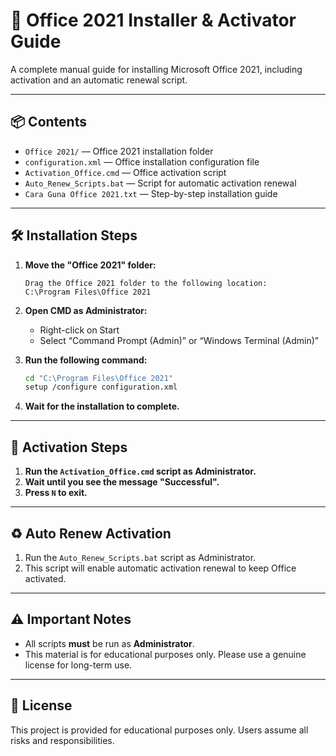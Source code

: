 # 🧩 Office 2021 Installer & Activator Guide

A complete manual guide for installing Microsoft Office 2021, including activation and an automatic renewal script.

---

## 📦 Contents

- `Office 2021/` — Office 2021 installation folder  
- `configuration.xml` — Office installation configuration file  
- `Activation_Office.cmd` — Office activation script  
- `Auto_Renew_Scripts.bat` — Script for automatic activation renewal  
- `Cara Guna Office 2021.txt` — Step-by-step installation guide  

---

## 🛠 Installation Steps

1. **Move the "Office 2021" folder:**
   ```
   Drag the Office 2021 folder to the following location:
   C:\Program Files\Office 2021
   ```

2. **Open CMD as Administrator:**
   - Right-click on Start  
   - Select “Command Prompt (Admin)” or “Windows Terminal (Admin)”

3. **Run the following command:**
   ```bash
   cd "C:\Program Files\Office 2021"
   setup /configure configuration.xml
   ```

4. **Wait for the installation to complete.**

---

## 🔑 Activation Steps

1. **Run the `Activation_Office.cmd` script as Administrator.**  
2. **Wait until you see the message "Successful".**  
3. **Press `N` to exit.**

---

## ♻️ Auto Renew Activation

1. Run the `Auto_Renew_Scripts.bat` script as Administrator.  
2. This script will enable automatic activation renewal to keep Office activated.

---

## ⚠️ Important Notes

- All scripts **must** be run as **Administrator**.  
- This material is for educational purposes only. Please use a genuine license for long-term use.

---

## 📄 License

This project is provided for educational purposes only. Users assume all risks and responsibilities.
